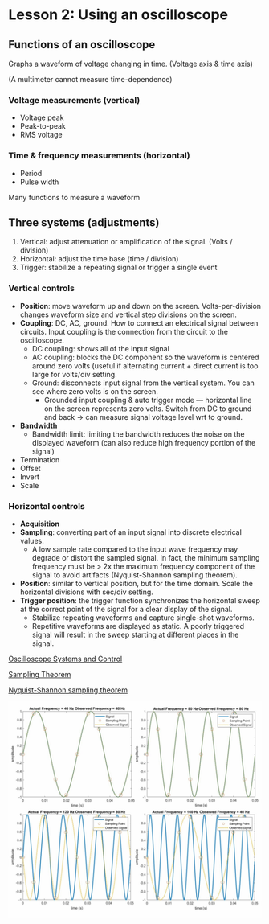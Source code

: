 # Lesson 2: Using an oscilloscope

## Functions of an oscilloscope

Graphs a waveform of voltage changing in time. (Voltage axis & time axis)

(A multimeter cannot measure time-dependence)

### Voltage measurements (vertical)
- Voltage peak
- Peak-to-peak
- RMS voltage

### Time & frequency measurements (horizontal)
- Period
- Pulse width

Many functions to measure a waveform

## Three systems (adjustments)

1. Vertical: adjust attenuation or amplification of the signal. (Volts / division)
2. Horizontal: adjust the time base (time / division)
3. Trigger: stabilize a repeating signal or trigger a single event

### Vertical controls

* **Position**: move waveform up and down on the screen. Volts-per-division changes waveform size and vertical step divisions on the screen.
* **Coupling**: DC, AC, ground. How to connect an electrical signal between circuits. Input coupling is the connection from the circuit to the oscilloscope. 
    * DC coupling: shows all of the input signal
    * AC coupling: blocks the DC component so the waveform is centered around zero volts (useful if alternating current + direct current is too large for volts/div setting.
    * Ground: disconnects input signal from the vertical system. You can see where zero volts is on the screen.
        * Grounded input coupling & auto trigger mode — horizontal line on the screen represents zero volts. Switch from DC to ground and back -> can measure signal voltage level wrt to ground.
* **Bandwidth**
    * Bandwidth limit: limiting the bandwidth reduces the noise on the displayed waveform (can also reduce high frequency portion of the signal)
* Termination
* Offset
* Invert
* Scale

### Horizontal controls

* **Acquisition**
* **Sampling**: converting part of an input signal into discrete electrical values.
    * A low sample rate compared to the input wave frequency may degrade or distort the sampled signal. In fact, the minimum sampling frequency must be > 2x the maximum frequency component of the signal to avoid artifacts (Nyquist-Shannon sampling theorem).
* **Position**: similar to vertical position, but for the time domain. Scale the horizontal divisions with sec/div setting.
* **Trigger position**: the trigger function synchronizes the horizontal sweep at the correct point of the signal for a clear display of the signal.
    * Stabilize repeating waveforms and capture single-shot waveforms.
    * Repetitive waveforms are displayed as static. A poorly triggered signal will result in the sweep starting at different places in the signal.


[Oscilloscope Systems and Control](https://jp.tek.com/document/online/primer/xyzs-scopes/ch4/oscilloscope-systems-and-controls#C4section0)

[Sampling Theorem](https://www.liquidinstruments.com/blog/2021/05/18/sampling-theorem/)

[Nyquist-Shannon sampling theorem](https://en.wikipedia.org/wiki/Nyquist–Shannon_sampling_theorem)

![](../images/Sampling_theory.jpeg)